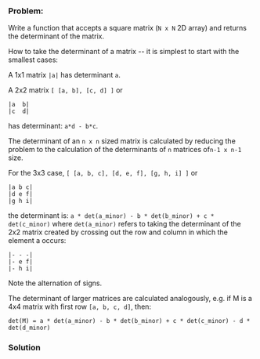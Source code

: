### Problem:
<p>Write a function that accepts a square matrix (<code>N x N</code> 2D array) and returns the determinant of the matrix.</p>
<p>How to take the determinant of a matrix -- it is simplest to start with the smallest cases:</p>
<p>A 1x1 matrix <code>|a|</code> has determinant <code>a</code>.</p>
<p>A 2x2 matrix <code>[ [a, b], [c, d] ]</code> or</p>
<pre><code class="language-js">|a  b|
|c  d|</code></pre>
<p>has determinant: <code>a*d - b*c</code>.</p>
<p>The determinant of an <code>n x n</code> sized matrix is calculated by reducing the problem to the calculation of the determinants of <code>n</code> matrices of<code>n-1 x n-1</code> size.</p>
<p>For the 3x3 case, <code>[ [a, b, c], [d, e, f], [g, h, i] ]</code> or</p>
<pre><code class="language-js">|a b c|  
|d e f|  
|g h i|  </code></pre>
<p>the determinant is: <code>a * det(a_minor) - b * det(b_minor) + c * det(c_minor)</code> where <code>det(a_minor)</code> refers to taking the determinant of the 2x2 matrix created by crossing out the row and column in which the element a occurs:</p>
<pre><code class="language-js">|- - -|
|- e f|
|- h i|  </code></pre>
<p>Note the alternation of signs. </p>
<p>The determinant of larger matrices are calculated analogously, e.g. if M is a 4x4 matrix with first row <code>[a, b, c, d]</code>, then:</p>
<p><code>det(M) = a * det(a_minor) - b * det(b_minor) + c * det(c_minor) - d * det(d_minor)</code></p>

### Solution